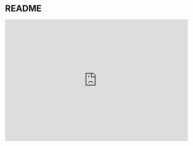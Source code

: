 # README
<iframe src='https://glot.io/snippets/f7bd6qfncm/embed' frameborder='0' scrolling='no' sandbox='allow-forms allow-pointer-lock allow-popups allow-same-origin allow-scripts' width='600' height='400'></iframe>
